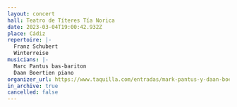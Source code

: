 ```yaml
---
layout: concert
hall: Teatro de Títeres Tía Norica
date: 2023-03-04T19:00:42.932Z
place: Cádiz
repertoire: |-
  Franz Schubert 
  Winterreise
musicians: |-
  Marc Pantus bas-bariton
  Daan Boertien piano
organizer_url: https://www.taquilla.com/entradas/mark-pantus-y-daan-boertienn-winterreise-franz-schubert
in_archive: true
cancelled: false
---
```

